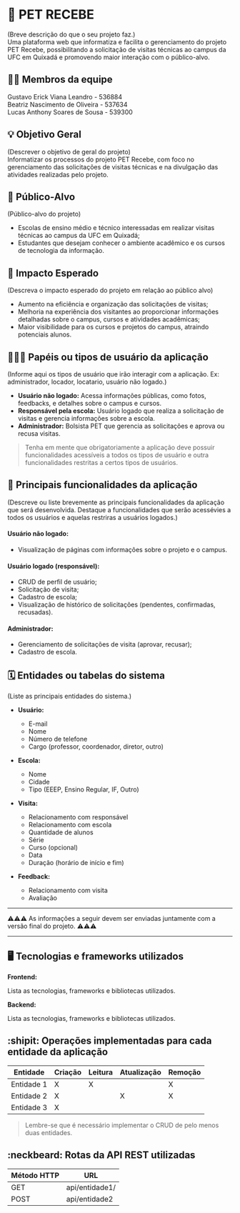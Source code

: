 # :checkered_flag: PET RECEBE 
(Breve descrição do que o seu projeto faz.)  
Uma plataforma web que informatiza e facilita o gerenciamento do projeto PET Recebe, possibilitando a solicitação de visitas técnicas ao campus da UFC em Quixadá e promovendo maior interação com o público-alvo.

## :technologist: Membros da equipe

Gustavo Erick Viana Leandro - 536884  
Beatriz Nascimento de Oliveira - 537634  
Lucas Anthony Soares de Sousa - 539300

## :bulb: Objetivo Geral
(Descrever o objetivo de geral do projeto)  
Informatizar os processos do projeto PET Recebe, com foco no gerenciamento das solicitações de visitas técnicas e na divulgação das atividades realizadas pelo projeto.

## :eyes: Público-Alvo
(Público-alvo do projeto)  
- Escolas de ensino médio e técnico interessadas em realizar visitas técnicas ao campus da UFC em Quixadá;  
- Estudantes que desejam conhecer o ambiente acadêmico e os cursos de tecnologia da informação.

## :star2: Impacto Esperado
(Descreva o impacto esperado do projeto em relação ao público alvo)
- Aumento na eficiência e organização das solicitações de visitas;  
- Melhoria na experiência dos visitantes ao proporcionar informações detalhadas sobre o campus, cursos e atividades acadêmicas;  
- Maior visibilidade para os cursos e projetos do campus, atraindo potenciais alunos.

## :people_holding_hands: Papéis ou tipos de usuário da aplicação

(Informe aqui os tipos de usuário que irão interagir com a aplicação. Ex: administrador, locador, locatario, usuário não logado.)
- **Usuário não logado:** Acessa informações públicas, como fotos, feedbacks, e detalhes sobre o campus e cursos.  
- **Responsável pela escola:** Usuário logado que realiza a solicitação de visitas e gerencia informações sobre a escola.  
- **Administrador:** Bolsista PET que gerencia as solicitações e aprova ou recusa visitas.

> Tenha em mente que obrigatoriamente a aplicação deve possuir funcionalidades acessíveis a todos os tipos de usuário e outra funcionalidades restritas a certos tipos de usuários.

## :triangular_flag_on_post:	 Principais funcionalidades da aplicação

(Descreve ou liste brevemente as principais funcionalidades da aplicação que será desenvolvida. Destaque a funcionalidades que serão acessévies a todos os usuários e aquelas restriras a usuários logados.)
#### **Usuário não logado:**  
- Visualização de páginas com informações sobre o projeto e o campus.  

#### **Usuário logado (responsável):**  
- CRUD de perfil de usuário;  
- Solicitação de visita;  
- Cadastro de escola;  
- Visualização de histórico de solicitações (pendentes, confirmadas, recusadas).  

#### **Administrador:**  
- Gerenciamento de solicitações de visita (aprovar, recusar);  
- Cadastro de escola.  

## :spiral_calendar: Entidades ou tabelas do sistema

(Liste as principais entidades do sistema.)
- **Usuário:**  
  - E-mail  
  - Nome  
  - Número de telefone  
  - Cargo (professor, coordenador, diretor, outro)  

- **Escola:**  
  - Nome  
  - Cidade  
  - Tipo (EEEP, Ensino Regular, IF, Outro)  

- **Visita:**  
  - Relacionamento com responsável  
  - Relacionamento com escola  
  - Quantidade de alunos  
  - Série  
  - Curso (opcional)  
  - Data  
  - Duração (horário de início e fim)  

- **Feedback:**  
  - Relacionamento com visita  
  - Avaliação


----

:warning::warning::warning: As informações a seguir devem ser enviadas juntamente com a versão final do projeto. :warning::warning::warning:


----

## :desktop_computer: Tecnologias e frameworks utilizados

**Frontend:**

Lista as tecnologias, frameworks e bibliotecas utilizados.

**Backend:**

Lista as tecnologias, frameworks e bibliotecas utilizados.


## :shipit: Operações implementadas para cada entidade da aplicação


| Entidade| Criação | Leitura | Atualização | Remoção |
| --- | --- | --- | --- | --- |
| Entidade 1 | X |  X  |  | X |
| Entidade 2 | X |    |  X | X |
| Entidade 3 | X |    |  |  |

> Lembre-se que é necessário implementar o CRUD de pelo menos duas entidades.

## :neckbeard: Rotas da API REST utilizadas

| Método HTTP | URL |
| --- | --- |
| GET | api/entidade1/|
| POST | api/entidade2 |
